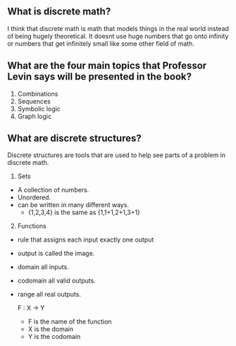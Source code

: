 
## What is discrete math?

I think that discrete math is math that models things in the real world instead of being hugely theoretical. It doesnt use huge numbers that go onto infinity or numbers that get infinitely small like some other field of math.

## What are the four main topics that Professor Levin says will be presented in the book?

1.  Combinations
2.  Sequences
3.  Symbolic logic
4.  Graph logic

## What are discrete structures?

Discrete structures are tools that are used to help see parts of a problem in discrete math.

1. Sets
 * A collection of numbers.
 * Unordered.
 * can be written in many different ways.
   * {1,2,3,4} is the same as {1,1+1,2+1,3+1}
2. Functions
 * rule that assigns each input exactly one output
 * output is called the image.
 * domain all inputs.
 * codomain all valid outputs.
 * range all real outputs.
   
    F : X $\to$ Y 
  
    * F is the name of the function
    * X is the domain
    * Y is the codomain

